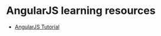 # AngularJS learning resources

- [AngularJS Tutorial](http://www.tutorialsteacher.com/angularjs/angularjs-tutorials)
